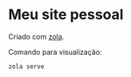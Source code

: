 # Meu site pessoal

Criado com [zola](https://www.getzola.org).

Comando para visualização:

```bash
zola serve
```
